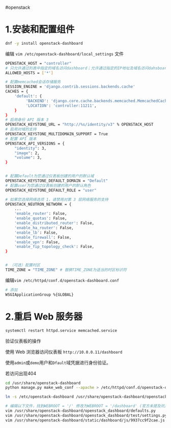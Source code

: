 #openstack

# 1.安装和配置组件

```bash
dnf -y install openstack-dashboard
```

编辑 `vim /etc/openstack-dashboard/local_settings` 文件

```bash
OPENSTACK_HOST = "controller"
# 只允许通过列表中指定的域名访问dashboard；允许通过指定的IP地址及域名访问dahsboard；['*']表示允许所有域名
ALLOWED_HOSTS = ['*']

# 配置memcached会话存储服务
SESSION_ENGINE = 'django.contrib.sessions.backends.cache'
CACHES = {
    'default': {
         'BACKEND': 'django.core.cache.backends.memcached.MemcachedCache',
         'LOCATION': 'controller:11211',
    }
}
# 启用身份 API 版本 3
OPENSTACK_KEYSTONE_URL = "http://%s/identity/v3" % OPENSTACK_HOST
# 启用对域的支持
OPENSTACK_KEYSTONE_MULTIDOMAIN_SUPPORT = True
# 配置 API 版本
OPENSTACK_API_VERSIONS = {
    "identity": 3,
    "image": 2,
    "volume": 3,
}


# 配置Default为您通过仪表板创建的用户的默认域
OPENSTACK_KEYSTONE_DEFAULT_DOMAIN = "Default"
# 配置user为您通过仪表板创建的用户的默认角色
OPENSTACK_KEYSTONE_DEFAULT_ROLE = "user"

# 如果您选择网络选项 1，请禁用对第 3 层网络服务的支持
OPENSTACK_NEUTRON_NETWORK = {
    ...
    'enable_router': False,
    'enable_quotas': False,
    'enable_distributed_router': False,
    'enable_ha_router': False,
    'enable_lb': False,
    'enable_firewall': False,
    'enable_vpn': False,
    'enable_fip_topology_check': False,
}


# （可选）配置时区
TIME_ZONE = "TIME_ZONE" # 替换TIME_ZONE为适当的时区标识符

```

编辑`vim /etc/httpd/conf.d/openstack-dashboard.conf`

```bash
# 添加
WSGIApplicationGroup %{GLOBAL}

```

# 2.重启 Web 服务器

```bash
systemctl restart httpd.service memcached.service
```

验证仪表板的操作

使用 Web 浏览器访问仪表板 `http://10.0.0.11/dashboard`

使用`admin`或`demo`用户和`Dfault`域凭据进行身份验证。

若访问出现404

```bash
cd /usr/share/openstack-dashboard
python manage.py make_web_conf --apache > /etc/httpd/conf.d/openstack-dashboard.conf

ln -s /etc/openstack-dashboard /usr/share/openstack-dashboard/openstack_dashboard/conf

# 编辑以下文件，找到WEBROOT = '/' 修改为WEBROOT = '/dashboard' (官方未提及坑点之一)
vim /usr/share/openstack-dashboard/openstack_dashboard/defaults.py
vim /usr/share/openstack-dashboard/openstack_dashboard/test/settings.py
vim /usr/share/openstack-dashboard/static/dashboard/js/9937cc9f2cae.js

```
